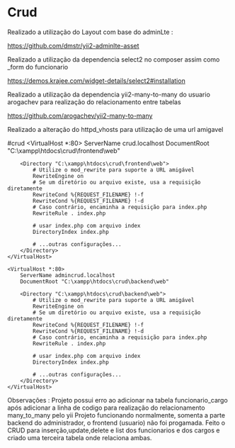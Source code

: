 # Crud

Realizado a utilização do Layout com base do adminLte : 

https://github.com/dmstr/yii2-adminlte-asset

Realizado a utilização da dependencia select2 no composer assim como _form do funcionario

https://demos.krajee.com/widget-details/select2#installation

Realizado a utilização da dependencia yii2-many-to-many do usuario arogachev para realização do relacionamento entre tabelas

https://github.com/arogachev/yii2-many-to-many


Realizado a alteração do httpd_vhosts para utilização de uma url amigavel

#crud
 <VirtualHost *:80>
        ServerName crud.localhost
        DocumentRoot "C:\xampp\htdocs\crud\frontend\web"
           
        <Directory "C:\xampp\htdocs\crud\frontend\web">
            # Utilize o mod_rewrite para suporte a URL amigável
            RewriteEngine on
            # Se um diretório ou arquivo existe, usa a requisição diretamente
            RewriteCond %{REQUEST_FILENAME} !-f
            RewriteCond %{REQUEST_FILENAME} !-d
            # Caso contrário, encaminha a requisição para index.php
            RewriteRule . index.php

            # usar index.php com arquivo index
            DirectoryIndex index.php

            # ...outras configurações...
        </Directory>
    </VirtualHost>
       
    <VirtualHost *:80>
        ServerName admincrud.localhost
        DocumentRoot "C:\xampp\htdocs\crud\backend\web"
           
        <Directory "C:\xampp\htdocs\crud\backend\web">
            # Utilize o mod_rewrite para suporte a URL amigável
            RewriteEngine on
            # Se um diretório ou arquivo existe, usa a requisição diretamente
            RewriteCond %{REQUEST_FILENAME} !-f
            RewriteCond %{REQUEST_FILENAME} !-d
            # Caso contrário, encaminha a requisição para index.php
            RewriteRule . index.php

            # usar index.php com arquivo index
            DirectoryIndex index.php

            # ...outras configurações...
        </Directory>
    </VirtualHost>


Observaçôes :
Projeto possui erro ao adicionar na tabela funcionario_cargo após adicionar a linha de codigo para realização do relacionamento many_to_many pelo yii
Projeto funcionando normalmente, somenta a parte backend do administrador, o frontend (usuario) não foi progamada.
Feito o CRUD para inserção,update,delete e list dos funcionarios e dos cargos e criado uma terceira tabela onde relaciona ambas.